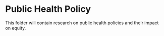 # Public Health Policy
This folder will contain research on public health policies and their impact on equity.
